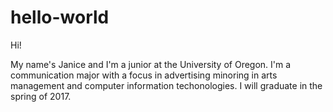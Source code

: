# hello-world

Hi!

My name's Janice and I'm a junior at the University of Oregon. I'm a communication major with a focus in advertising minoring in arts management and computer information techonologies. I will graduate in the spring of 2017.
